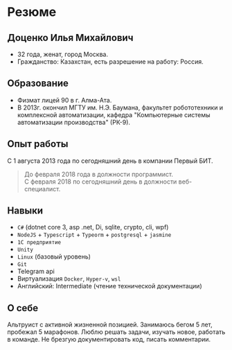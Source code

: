 # Резюме

## Доценко Илья Михайлович

* 32 года, женат, город Москва.  
* Гражданство: Казахстан, есть разрешение на работу: Россия.

## Образование

* Физмат лицей 90 в г. Алма-Ата.
* В 2013г. окончил МГТУ им. Н.Э. Баумана, факультет робототехники и комплексной автоматизации, кафедра "Компьютерные системы автоматизации производства" (РК-9).

## Опыт работы

С 1 августа 2013 года по сегодняшний день в компании Первый БИТ.  
> До февраля 2018 года в должности программист.  
> С февраля 2018 по сегодняшний день в должности веб-специалист.

## Навыки

* `C#` (dotnet core 3, asp .net, Di, sqlite, crypto, cli, wpf)
* `NodeJS` + `Typescript` + `Typeorm` + `postgresql` + `jasmine`
* `1С предприятие`
* `Unity`
* `Linux` (базовый уровень)
* `Git`
* Telegram api
* Виртуализация `Docker`, `Hyper-v`, `wsl`
* Английский: Intermediate (чтение технической документации)

## О себе

Альтруист с активной жизненной позицией. Занимаюсь бегом 5 лет, пробежал 5 марафонов. Люблю решать задачи, изучать новое, работать в команде. Не брезгую документировать код, писать комментарии.
